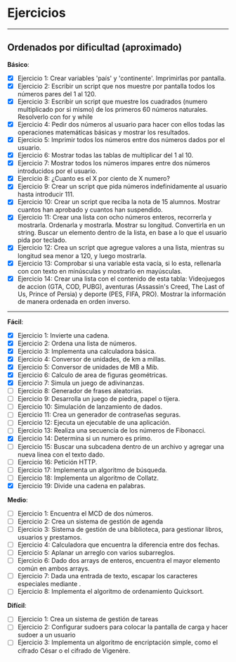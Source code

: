 # Ejercicios

---

## Ordenados por dificultad (aproximado)

__Básico__:

- [x] Ejercicio 1: Crear variables 'país' y 'continente'. Imprimirlas por pantalla.
- [x] Ejercicio 2: Escribir un script que nos muestre por pantalla todos los números pares del 1 al 120.
- [x] Ejercicio 3: Escribir un script que muestre los cuadrados (numero multiplicado por si mismo) de los primeros 60 números naturales. Resolverlo con for y while
- [x] Ejercicio 4: Pedir dos números al usuario para hacer con ellos todas las operaciones matemáticas básicas y mostrar los resultados.
- [x] Ejercicio 5: Imprimir todos los números entre dos números dados por el usuario.
- [x] Ejercicio 6: Mostrar todas las tablas de multiplicar del 1 al 10.
- [x] Ejercicio 7: Mostrar todos los números impares entre dos números introducidos por el usuario.
- [x] Ejercicio 8: ¿Cuanto es el X por ciento de X numero?
- [x] Ejercicio 9: Crear un script que pida números indefinidamente al usuario hasta introducir 111.
- [x] Ejercicio 10: Crear un script que reciba la nota de 15 alumnos. Mostrar cuantos han aprobado y cuantos han suspendido.
- [x] Ejercicio 11: Crear una lista con ocho números enteros, recorrerla y mostrarla. Ordenarla y mostrarla. Mostrar su longitud. Convertirla en un string. Buscar un elemento dentro de la lista, en base a lo que el usuario pida por teclado.
- [x] Ejercicio 12: Crea un script que agregue valores a una lista, mientras su longitud sea menor a 120, y luego mostrarla.
- [x] Ejercicio 13: Comprobar si una variable esta vacía, si lo esta, rellenarla con con texto en minúsculas y mostrarlo en mayúsculas.
- [x] Ejercicio 14: Crear una lista con el contenido de esta tabla: Videojuegos de accion (GTA, COD, PUBG), aventuras (Assassin's Creed, The Last of Us, Prince of Persia) y deporte (PES, FIFA, PRO). Mostrar la información de manera ordenada en orden inverso.

---

__Fácil__:

- [x] Ejercicio 1: Invierte una cadena.
- [x] Ejercicio 2: Ordena una lista de números.
- [x] Ejercicio 3: Implementa una calculadora básica.
- [x] Ejercicio 4: Conversor de unidades, de km a millas.
- [x] Ejercicio 5: Conversor de unidades de MB a Mib.
- [x] Ejercicio 6: Calculo de area de figuras geométricas.
- [x] Ejercicio 7: Simula un juego de adivinanzas.
- [ ] Ejercicio 8: Generador de frases aleatorias.
- [ ] Ejercicio 9: Desarrolla un juego de piedra, papel o tijera.
- [ ] Ejercicio 10: Simulación de lanzamiento de dados.
- [ ] Ejercicio 11: Crea un generador de contraseñas seguras.
- [ ] Ejercicio 12: Ejecuta un ejecutable de una aplicación.
- [ ] Ejercicio 13: Realiza una secuencia de los números de Fibonacci.
- [x] Ejercicio 14: Determina si un numero es primo.
- [ ] Ejercicio 15: Buscar una subcadena dentro de un archivo y agregar una nueva linea con el texto dado.
- [ ] Ejercicio 16: Petición HTTP.
- [ ] Ejercicio 17: Implementa un algoritmo de búsqueda.
- [ ] Ejercicio 18: Implementa un algoritmo de Collatz.
- [x] Ejercicio 19: Divide una cadena en palabras.

__Medio__:

- [ ] Ejercicio 1: Encuentra el MCD de dos números.
- [ ] Ejercicio 2: Crea un sistema de gestión de agenda
- [ ] Ejercicio 3: Sistema de gestión de una biblioteca, para gestionar libros, usuarios y prestamos.
- [ ] Ejercicio 4: Calculadora que encuentra la diferencia entre dos fechas.
- [ ] Ejercicio 5: Aplanar un arreglo con varios subarreglos.
- [ ] Ejercicio 6: Dado dos arrays de enteros, encuentra el mayor elemento común en ambos arrays.
- [ ] Ejercicio 7: Dada una entrada de texto, escapar los caracteres especiales mediante \.
- [ ] Ejercicio 8: Implementa el algoritmo de ordenamiento Quicksort.

__Difícil__:

- [ ] Ejercicio 1: Crea un sistema de gestión de tareas
- [ ] Ejercicio 2: Configurar sudoers para colocar la pantalla de carga y hacer sudoer a un usuario
- [ ] Ejercicio 3: Implementa un algoritmo de encriptación simple, como el cifrado César o el cifrado de Vigenère.
